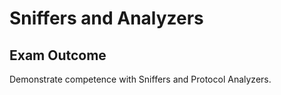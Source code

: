 # Sniffers and Analyzers

## Exam Outcome

Demonstrate competence with Sniffers and Protocol Analyzers.